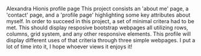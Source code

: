 Alexandra Hionis profile page
This project consists an 'about me' page, a 'contact' page, and a 'profile page' highlighting some key attributes about myself. 
In order to succeed in this project, a set of minimal critera had to be met. This should display resposive bootstrap webpages all utilizing rows, columns, grid system, and any other responsive elements.
This profile will display different uses of that criteria through three simple webpages. I put a lot of time into it, I hope whoever views it enjoys it!